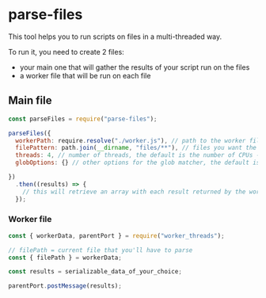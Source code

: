 # parse-files

This tool helps you to run scripts on files in a multi-threaded way.

To run it, you need to create 2 files:
- your main one that will gather the results of your script run on the files
- a worker file that will be run on each file

## Main file

```javascript
const parseFiles = require("parse-files");

parseFiles({
  workerPath: require.resolve("./worker.js"), // path to the worker file, we recommend to use absolute path to avoid issues with the cwd
  filePattern: path.join(__dirname, "files/**"), // files you want the worker to be applied on, it uses glob under the hood
  threads: 4, // number of threads, the default is the number of CPUs - 1,
  globOptions: {} // other options for the glob matcher, the default is "{ nodir: true }"

})
  .then((results) => {
    // this will retrieve an array with each result returned by the worker file
  });
```

### Worker file

```javascript
const { workerData, parentPort } = require("worker_threads");

// filePath = current file that you'll have to parse
const { filePath } = workerData;

const results = serializable_data_of_your_choice;

parentPort.postMessage(results);
```
